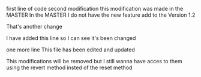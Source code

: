 first line of code
second modification
this modification was made in the MASTER
In the MASTER I do not have the new feature add to the Version 1.2

That's another change

I have added this line so I can see it's been changed

one more line
This file has been edited and updated


This  modifications will be removed but I still wanna have acces
to them using the revert method insted of the reset method